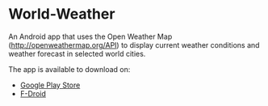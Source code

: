 # World-Weather
An Android app that uses the Open Weather Map (http://openweathermap.org/API) to display current weather conditions and weather forecast in selected world cities.

The app is available to download on:
- [Google Play Store](https://play.google.com/store/apps/details?id=com.haringeymobile.ukweather)
- [F-Droid](https://f-droid.org/packages/com.haringeymobile.ukweather/)